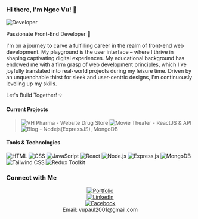 ### Hi there, I'm Ngoc Vu! 👋

![Developer](https://image-url.com/developer-image)

Passionate Front-End Developer 🚀

I'm on a journey to carve a fulfilling career in the realm of front-end web development. My playground is the user interface – where I thrive in shaping captivating digital experiences. My educational background has endowed me with a firm grasp of web development principles, which I've joyfully translated into real-world projects during my leisure time. Driven by an unquenchable thirst for sleek and user-centric designs, I'm continuously leveling up my skills.

Let's Build Together! 💡

#### Current Projects
> ![VH Pharma](https://image-url.com/vh-pharma-image) - Website Drug Store 
> ![Movie Theater](https://image-url.com/movie-theater-image) - ReactJS & API
> ![Blog](https://image-url.com/blog-image) - Nodejs(ExpressJS), MongoDB

#### Tools & Technologies
![HTML](https://img.shields.io/badge/-HTML5-E34F26?style=flat-square&logo=html5&logoColor=white)
![CSS](https://img.shields.io/badge/-CSS3-1572B6?style=flat-square&logo=css3)
![JavaScript](https://img.shields.io/badge/-JavaScript-F7DF1E?style=flat-square&logo=javascript&logoColor=black)
![React](https://img.shields.io/badge/-React-61DAFB?style=flat-square&logo=react&logoColor=black)
![Node.js](https://img.shields.io/badge/-Node.js-339933?style=flat-square&logo=node.js&logoColor=white)
![Express.js](https://img.shields.io/badge/-Express.js-000000?style=flat-square&logo=express&logoColor=white)
![MongoDB](https://img.shields.io/badge/-MongoDB-47A248?style=flat-square&logo=mongodb&logoColor=white)
![Tailwind CSS](https://img.shields.io/badge/-Tailwind%20CSS-38B2AC?style=flat-square&logo=tailwind-css&logoColor=white)
![Redux Toolkit](https://img.shields.io/badge/-Redux%20Toolkit-764ABC?style=flat-square&logo=redux&logoColor=white)

### Connect with Me
<div style="display: flex; flex-direction: column; align-items: center;">
    <div>
        <a href="#">
            <img src="https://img.shields.io/badge/Portfolio-gray?style=for-the-badge" alt="Portfolio">
        </a>
    </div>
    <div>
        <a href="https://www.linkedin.com/in/dao-ngoc-vu-734992223/">
            <img src="https://img.shields.io/badge/LinkedIn-0077B5?style=for-the-badge&logo=linkedin&logoColor=white" alt="LinkedIn">
        </a>
    </div>
    <div>
        <a href="https://www.facebook.com/ngoc.vu.14.03/">
            <img src="https://img.shields.io/badge/Facebook-1877F2?style=for-the-badge&logo=facebook&logoColor=white" alt="Facebook">
        </a>
    </div>
    <div>
        Email: vupaul2001@gmail.com
    </div>
</div>
